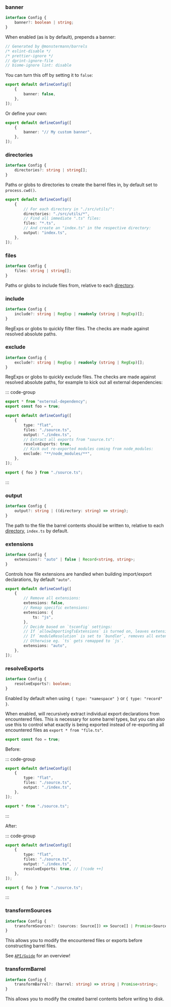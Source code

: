### banner

```ts
interface Config {
    banner?: boolean | string;
}
```

When enabled (as is by default), prepends a banner:

```ts
// Generated by @monstermann/barrels
/* eslint-disable */
/* prettier-ignore */
// dprint-ignore-file
// biome-ignore lint: disable
```

You can turn this off by setting it to `false`:

```ts
export default defineConfig([
    {
        banner: false,
    },
]);
```

Or define your own:

```ts
export default defineConfig([
    {
        banner: "// My custom banner",
    },
]);
```

### directories

```ts
interface Config {
    directories?: string | string[];
}
```

Paths or globs to directories to create the barrel files in, by default set to `process.cwd()`.

```ts
export default defineConfig([
    {
        // For each directory in "./src/utils/":
        directories: "./src/utils/*",
        // Find all immediate ".ts" files:
        files: "*.ts",
        // And create an "index.ts" in the respective directory:
        output: "index.ts",
    },
]);
```

### files

```ts
interface Config {
    files: string | string[];
}
```

Paths or globs to include files from, relative to each [directory](#directories).

### include

```ts
interface Config {
    include?: string | RegExp | readonly (string | RegExp)[];
}
```

RegExps or globs to quickly filter files. The checks are made against resolved absolute paths.

### exclude

```ts
interface Config {
    exclude?: string | RegExp | readonly (string | RegExp)[];
}
```

RegExps or globs to quickly exclude files. The checks are made against resolved absolute paths, for example to kick out all external dependencies:

::: code-group

```ts [source.ts]
export * from "external-dependency";
export const foo = true;
```

```ts [barrels.config.ts]
export default defineConfig([
    {
        type: "flat",
        files: "./source.ts",
        output: "./index.ts",
        // Extract all exports from "source.ts":
        resolveExports: true,
        // Kick out re-exported modules coming from node_modules:
        exclude: "**/node_modules/**",
    },
]);
```

```ts [index.ts]
export { foo } from "./source.ts";
```

:::

### output

```ts
interface Config {
    output?: string | ((directory: string) => string);
}
```

The path to the file the barrel contents should be written to, relative to each [directory](#directories), `index.ts` by default.

### extensions

```ts
interface Config {
    extensions?: "auto" | false | Record<string, string>;
}
```

Controls how file extensions are handled when building import/export declarations, by default `"auto"`.

```ts
export default defineConfig([
    {
        // Remove all extensions:
        extensions: false,
        // Remap specific extensions:
        extensions: {
            ts: "js",
        },
        // Decide based on `tsconfig` settings:
        // If `allowImportingTsExtensions` is turned on, leaves extensions as-is.
        // If `moduleResolution` is set to `bundler`, removes all extensions.
        // Otherwise eg. `ts` gets remapped to `js`.
        extensions: "auto",
    },
]);
```

### resolveExports

```ts
interface Config {
    resolveExports?: boolean;
}
```

Enabled by default when using `{ type: "namespace" }` or `{ type: "record" }`.

When enabled, will recursively extract individual export declarations from encountered files. This is necessary for some barrel types, but you can also use this to control what exactly is being exported instead of re-exporting all encountered files as `export * from "file.ts"`.

```ts [source.ts]
export const foo = true;
```

Before:

::: code-group

```ts [barrels.config.ts]
export default defineConfig([
    {
        type: "flat",
        files: "./source.ts",
        output: "./index.ts",
    },
]);
```

```ts [index.ts]
export * from "./source.ts";
```

:::

After:

::: code-group

```ts [barrels.config.ts]
export default defineConfig([
    {
        type: "flat",
        files: "./source.ts",
        output: "./index.ts",
        resolveExports: true, // [!code ++]
    },
]);
```

```ts [index.ts]
export { foo } from "./source.ts";
```

:::

### transformSources

```ts
interface Config {
    transformSources?: (sources: Source[]) => Source[] | Promise<Source[]>;
}
```

This allows you to modify the encountered files or exports before constructing barrel files.

See [`API/Guide`](../API/Guide) for an overview!

### transformBarrel

```ts
interface Config {
    transformBarrel?: (barrel: string) => string | Promise<string>;
}
```

This allows you to modify the created barrel contents before writing to disk.
